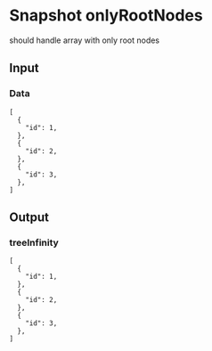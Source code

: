 # Snapshot onlyRootNodes

should handle array with only root nodes

## Input

### Data
```json5
[
  {
    "id": 1,
  },
  {
    "id": 2,
  },
  {
    "id": 3,
  },
]
```

## Output

### treeInfinity
```json5
[
  {
    "id": 1,
  },
  {
    "id": 2,
  },
  {
    "id": 3,
  },
]
```